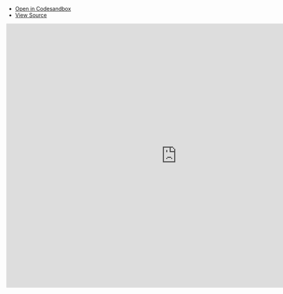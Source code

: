 - [Open in Codesandbox](https://codesandbox.io/embed/github/DamianOsipiuk/vue-query/tree/main/examples/suspense)
- [View Source](https://github.com/DamianOsipiuk/vue-query/tree/main/examples/suspense)

<iframe src="https://codesandbox.io/embed/github/DamianOsipiuk/vue-query/tree/main/examples/suspense?hidenavigation=1&view=preview&codemirror=1"
  style="width:900px; height:700px; border:0; overflow:hidden;"
  title="DamianOsipiuk/vue-query: suspense"
  allow="accelerometer; ambient-light-sensor; camera; encrypted-media; geolocation; gyroscope; hid; microphone; midi; payment; usb; vr; xr-spatial-tracking"
  sandbox="allow-forms allow-modals allow-popups allow-presentation allow-same-origin allow-scripts"
></iframe>
